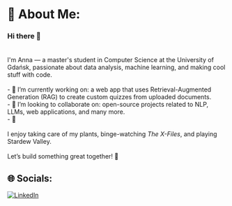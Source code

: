 # 💫 About Me:
### Hi there 👋<br><br>
I'm Anna — a master's student in Computer Science at the University of Gdańsk, passionate about data analysis, machine learning, and making cool stuff with code. <br><br>- 🔭 I’m currently working on: a web app that uses Retrieval-Augmented Generation (RAG) to create custom quizzes from uploaded documents.<br>- 🤝 I’m looking to collaborate on: open-source projects related to NLP, LLMs, web applications, and many more.<br>- 🌱 <br><br>I enjoy taking care of my plants, binge-watching *The X-Files*, and playing Stardew Valley.<br><br>Let’s build something great together! 🚀<br>


## 🌐 Socials:
[![LinkedIn](https://img.shields.io/badge/LinkedIn-%230077B5.svg?logo=linkedin&logoColor=white)](https://www.linkedin.com/in/anna-%C4%87wikli%C5%84ska/) 


